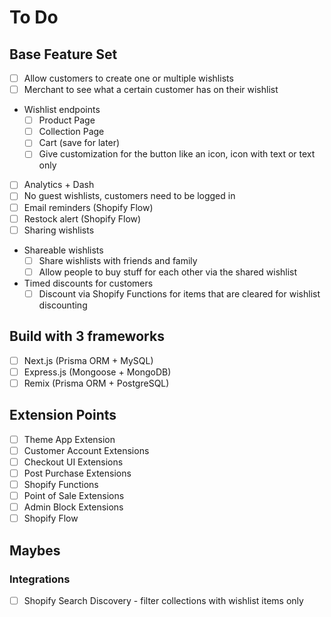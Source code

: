 # To Do

## Base Feature Set

- [ ] Allow customers to create one or multiple wishlists
- [ ] Merchant to see what a certain customer has on their wishlist
- Wishlist endpoints
  - [ ] Product Page
  - [ ] Collection Page
  - [ ] Cart (save for later)
  - [ ] Give customization for the button like an icon, icon with text or text only
- [ ] Analytics + Dash
- [ ] No guest wishlists, customers need to be logged in
- [ ] Email reminders (Shopify Flow)
- [ ] Restock alert (Shopify Flow)
- [ ] Sharing wishlists
- Shareable wishlists
  - [ ] Share wishlists with friends and family
  - [ ] Allow people to buy stuff for each other via the shared wishlist
- Timed discounts for customers
  - [ ] Discount via Shopify Functions for items that are cleared for wishlist discounting

## Build with 3 frameworks

- [ ] Next.js (Prisma ORM + MySQL)
- [ ] Express.js (Mongoose + MongoDB)
- [ ] Remix (Prisma ORM + PostgreSQL)

## Extension Points

- [ ] Theme App Extension
- [ ] Customer Account Extensions
- [ ] Checkout UI Extensions
- [ ] Post Purchase Extensions
- [ ] Shopify Functions
- [ ] Point of Sale Extensions
- [ ] Admin Block Extensions
- [ ] Shopify Flow

## Maybes

### Integrations

- [ ] Shopify Search Discovery - filter collections with wishlist items only
